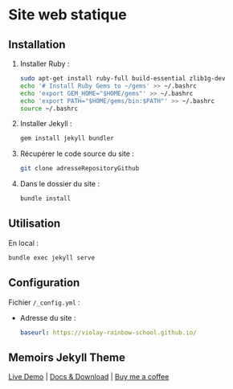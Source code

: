 # Site web statique

## Installation

1. Installer Ruby :
    ```bash
    sudo apt-get install ruby-full build-essential zlib1g-dev
    echo '# Install Ruby Gems to ~/gems' >> ~/.bashrc
    echo 'export GEM_HOME="$HOME/gems"' >> ~/.bashrc
    echo 'export PATH="$HOME/gems/bin:$PATH"' >> ~/.bashrc
    source ~/.bashrc
    ```
1. Installer Jekyll :
    ```bash
    gem install jekyll bundler
    ```
1. Récupérer le code source du site :
    ```bash
    git clone adresseRepositoryGithub
    ```
1. Dans le dossier du site :
    ```bash
    bundle install
    ```

## Utilisation

En local :

```bash
bundle exec jekyll serve
```

## Configuration

Fichier `/_config.yml` :
- Adresse du site :
    ```yaml
    baseurl: https://violay-rainbow-school.github.io/
    ```

## Memoirs Jekyll Theme

[Live Demo](https://wowthemesnet.github.io/jekyll-theme-memoirs/) | [Docs & Download](https://bootstrapstarter.com/bootstrap-templates/jekyll-theme-memoirs/) |  [Buy me a coffee](https://www.wowthemes.net/donate/)
